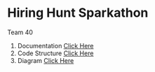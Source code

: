 # Hiring Hunt Sparkathon
Team 40

1. Documentation  [Click Here](https://docs.google.com/document/d/1eMrPso2sRNwe88qscwBiqYoe-iqdyiRUcMR7nXAQH-I/edit?usp=sharing)
2. Code Structure [Click Here](https://docs.google.com/document/d/1yWBMWbzEguucRc_ETy74kjzy4NCHVvcpeGg31U0AzA8/edit?usp=sharing)
3. Diagram [Click Here](https://docs.google.com/presentation/d/1V1LhhvlGScc2pFcHoEyaEPteFRDhPDGMUQC8VJ9VLNk/edit?usp=sharing)
